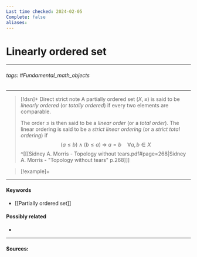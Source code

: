 ```yaml
---
Last time checked: 2024-02-05
Complete: false
aliases:
---
```

# Linearly ordered set
***
###### tags: #Fundamental_math_objects 
***
>[!dsn]+ Direct strict note
>A partially ordered set $(X,\le)$ is said to be *linearly ordered* (or *totally ordered*) if every two elements are comparable. 
>
>The order $\le$ is then said to be a *linear order* (or a *total order*). The linear ordering is said to be a *strict linear ordering* (or a *strict total ordering*) if 
>$$(a\le b)\land (b\le a)\;\Rightarrow\; a=b\quad\forall a,b\in X$$
>^[[[Sidney A. Morris - Topology without tears.pdf#page=268|Sidney A. Morris - "Topology without tears" p.268]]]

>[!example]+ 
>
***
#### Keywords
- [[Partially ordered set]]
#### Possibly related
- 
***
#### Sources: